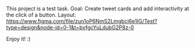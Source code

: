 This project is a test task.
Goal: Create tweet cards and add interactivity at the click of a button.
Layout: https://www.figma.com/file/zun1oP6NmS2Lmgbcj6e1IG/Test?type=design&node-id=0-1&t=bvfgcYuLdubG2P8z-0

Enjoy it! :)
